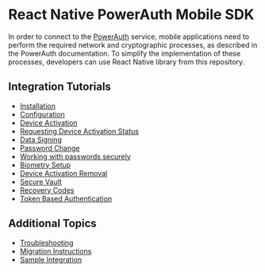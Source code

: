 # React Native PowerAuth Mobile SDK

In order to connect to the [PowerAuth](https://www.wultra.com/product/powerauth-mobile-security-suite) service, mobile applications need to perform the required network and cryptographic processes, as described in the PowerAuth documentation. To simplify the implementation of these processes, developers can use React Native library from this repository.

<!-- begin remove -->
## Integration Tutorials

- [Installation](Installation.md)
- [Configuration](Configuration.md)
- [Device Activation](Device-Activation.md)
- [Requesting Device Activation Status](Requesting-Device-Activation-Status.md)
- [Data Signing](Data-Signing.md)
- [Password Change](Password-Change.md)
- [Working with passwords securely](Secure-Password.md)
- [Biometry Setup](Biometry-Setup.md)
- [Device Activation Removal](Device-Activation-Removal.md)
- [Secure Vault](Secure-Vault.md)
- [Recovery Codes](Recovery-Codes.md)
- [Token Based Authentication](Token-Based-Authentication.md)

## Additional Topics

- [Troubleshooting](Troubleshooting.md)
- [Migration Instructions](Migration-Instructions.md)
- [Sample Integration](Sample-Integration.md)
<!-- end -->
